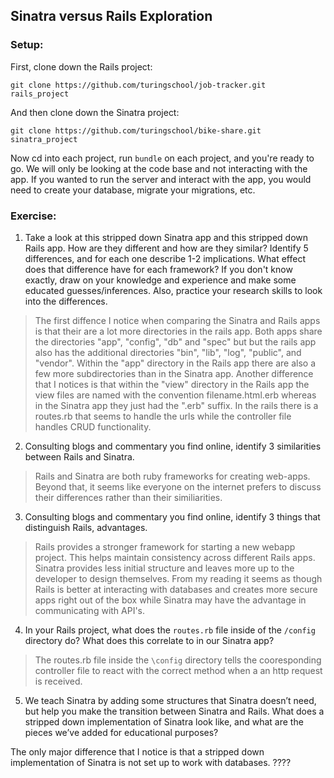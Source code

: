 ## Sinatra versus Rails Exploration

### Setup:

First, clone down the Rails project:

```terminal
git clone https://github.com/turingschool/job-tracker.git rails_project
```

And then clone down the Sinatra project:

```terminal
git clone https://github.com/turingschool/bike-share.git sinatra_project
```
Now cd into each project, run `bundle` on each project, and you're ready to go. We will only be looking at the code base and not interacting with the app. If you wanted to run the server and interact with the app, you would need to create your database, migrate your migrations, etc.

### Exercise:

1. Take a look at this stripped down Sinatra app and this stripped down Rails app. How are they different and how are they similar? Identify 5 differences, and for each one describe 1-2 implications. What effect does that difference have for each framework? If you don't know exactly, draw on your knowledge and experience and make some educated guesses/inferences. Also, practice your research skills to look into the differences.

>The first diffence I notice when comparing the Sinatra and Rails apps is that their are a lot more directories in the rails app.  Both apps share the directories "app", "config", "db" and "spec" but but the rails app also has the additional directories "bin", "lib", "log", "public", and "vendor".  Within the "app" directory in the Rails app there are also a few more subdirectories than in the Sinatra app.  Another difference that I notices is that within the "view" directory in the Rails app the view files are named with the convention filename.html.erb whereas in the Sinatra app they just had the ".erb" suffix.  In the rails there is a routes.rb that seems to handle the urls while the controller file handles CRUD functionality.

2. Consulting blogs and commentary you find online, identify 3 similarities between Rails and Sinatra.

>Rails and Sinatra are both ruby frameworks for creating web-apps.  Beyond that, it seems like everyone on the internet prefers to discuss their differences rather than their similiarities.

3. Consulting blogs and commentary you find online, identify 3 things that distinguish Rails, advantages.

>Rails provides a stronger framework for starting a new webapp project.  This helps maintain consistency across different Rails apps.  Sinatra provides less initial structure and leaves more up to the developer to design themselves.  From my reading it seems as though Rails is better at interacting with databases and creates more secure apps right out of the box while Sinatra may have the advantage in communicating with API's.

4. In your Rails project, what does the `routes.rb` file inside of the `/config` directory do? What does this correlate to in our Sinatra app?

>The routes.rb file inside the `\config` directory tells the cooresponding controller file to react with the correct method when a an http request is received.

5. We teach Sinatra by adding some structures that Sinatra doesn’t need, but help you make the transition between Sinatra and Rails. What does a stripped down implementation of Sinatra look like, and what are the pieces we’ve added for educational purposes?

The only major difference that I notice is that a stripped down implementation of Sinatra is not set up to work with databases. ????